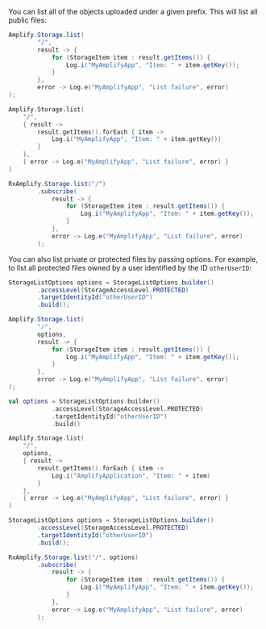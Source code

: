 You can list all of the objects uploaded under a given prefix. This will list all public files:

<amplify-block-switcher>
<amplify-block name="Java">

```java
Amplify.Storage.list(
        "/",
        result -> {
            for (StorageItem item : result.getItems()) {
                Log.i("MyAmplifyApp", "Item: " + item.getKey());
            }
        },
        error -> Log.e("MyAmplifyApp", "List failure", error)
);
```

</amplify-block>
<amplify-block name="Kotlin">

```kotlin
Amplify.Storage.list(
    "/",
    { result ->
        result.getItems().forEach { item ->
            Log.i("MyAmplifyApp", "Item: " + item.getKey())
        }
    },
    { error -> Log.e("MyAmplifyApp", "List failure", error) }
)
```

</amplify-block>
<amplify-block name="RxJava">

```java
RxAmplify.Storage.list("/")
        .subscribe(
            result -> {
                for (StorageItem item : result.getItems()) {
                    Log.i("MyAmplifyApp", "Item: " + item.getKey());
                }
            },
            error -> Log.e("MyAmplifyApp", "List failure", error)
        );
```

</amplify-block>
</amplify-block-switcher>

You can also list private or protected files by passing options. For example, to list all protected files owned by a user identified by the ID `otherUserID`:

<amplify-block-switcher>
<amplify-block name="Java">

```java
StorageListOptions options = StorageListOptions.builder()
        .accessLevel(StorageAccessLevel.PROTECTED)
        .targetIdentityId("otherUserID")
        .build();

Amplify.Storage.list(
        "/",
        options,
        result -> {
            for (StorageItem item : result.getItems()) {
                Log.i("MyAmplifyApp", "Item: " + item.getKey());
            }
        },
        error -> Log.e("MyAmplifyApp", "List failure", error)
);
```

</amplify-block>
<amplify-block name="Kotlin">

```kotlin
val options = StorageListOptions.builder()
            .accessLevel(StorageAccessLevel.PROTECTED)
            .targetIdentityId("otherUserID")
            .build()

Amplify.Storage.list(
    "/",
    options,
    { result ->
        result.getItems().forEach { item ->
            Log.i("AmplifyApplication", "Item: " + item)
        }
    },
    { error -> Log.e("MyAmplifyApp", "List failure", error) }
)
```

</amplify-block>
<amplify-block name="RxJava">

```java
StorageListOptions options = StorageListOptions.builder()
        .accessLevel(StorageAccessLevel.PROTECTED)
        .targetIdentityId("otherUserID")
        .build();

RxAmplify.Storage.list("/", options)
        .subscribe(
            result -> {
                for (StorageItem item : result.getItems()) {
                    Log.i("MyAmplifyApp", "Item: " + item.getKey());
                }
            },
            error -> Log.e("MyAmplifyApp", "List failure", error)
        );
```

</amplify-block>
</amplify-block-switcher>
